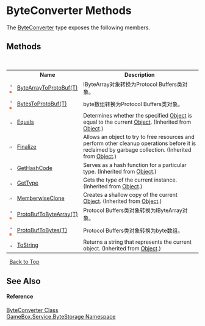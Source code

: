 # ByteConverter Methods
 

The <a href="74b0f527-5b88-1afe-6805-1fb6796d24bf">ByteConverter</a> type exposes the following members.


## Methods
&nbsp;<table><tr><th></th><th>Name</th><th>Description</th></tr><tr><td>![Public method](media/pubmethod.gif "Public method")![Static member](media/static.gif "Static member")</td><td><a href="1dc1c4f0-0080-36ac-f63a-5744b9f9a15a">ByteArrayToProtoBuf(T)</a></td><td>
IByteArray对象转换为Protocol Buffers类对象。</td></tr><tr><td>![Public method](media/pubmethod.gif "Public method")![Static member](media/static.gif "Static member")</td><td><a href="853c6614-cc15-ec28-861e-fb8958bc5a5d">BytesToProtoBuf(T)</a></td><td>
byte数组转换为Protocol Buffers类对象。</td></tr><tr><td>![Public method](media/pubmethod.gif "Public method")</td><td><a href="http://msdn2.microsoft.com/zh-cn/library/bsc2ak47" target="_blank">Equals</a></td><td>
Determines whether the specified <a href="http://msdn2.microsoft.com/zh-cn/library/e5kfa45b" target="_blank">Object</a> is equal to the current <a href="http://msdn2.microsoft.com/zh-cn/library/e5kfa45b" target="_blank">Object</a>.
 (Inherited from <a href="http://msdn2.microsoft.com/zh-cn/library/e5kfa45b" target="_blank">Object</a>.)</td></tr><tr><td>![Protected method](media/protmethod.gif "Protected method")</td><td><a href="http://msdn2.microsoft.com/zh-cn/library/4k87zsw7" target="_blank">Finalize</a></td><td>
Allows an object to try to free resources and perform other cleanup operations before it is reclaimed by garbage collection.
 (Inherited from <a href="http://msdn2.microsoft.com/zh-cn/library/e5kfa45b" target="_blank">Object</a>.)</td></tr><tr><td>![Public method](media/pubmethod.gif "Public method")</td><td><a href="http://msdn2.microsoft.com/zh-cn/library/zdee4b3y" target="_blank">GetHashCode</a></td><td>
Serves as a hash function for a particular type.
 (Inherited from <a href="http://msdn2.microsoft.com/zh-cn/library/e5kfa45b" target="_blank">Object</a>.)</td></tr><tr><td>![Public method](media/pubmethod.gif "Public method")</td><td><a href="http://msdn2.microsoft.com/zh-cn/library/dfwy45w9" target="_blank">GetType</a></td><td>
Gets the type of the current instance.
 (Inherited from <a href="http://msdn2.microsoft.com/zh-cn/library/e5kfa45b" target="_blank">Object</a>.)</td></tr><tr><td>![Protected method](media/protmethod.gif "Protected method")</td><td><a href="http://msdn2.microsoft.com/zh-cn/library/57ctke0a" target="_blank">MemberwiseClone</a></td><td>
Creates a shallow copy of the current <a href="http://msdn2.microsoft.com/zh-cn/library/e5kfa45b" target="_blank">Object</a>.
 (Inherited from <a href="http://msdn2.microsoft.com/zh-cn/library/e5kfa45b" target="_blank">Object</a>.)</td></tr><tr><td>![Public method](media/pubmethod.gif "Public method")![Static member](media/static.gif "Static member")</td><td><a href="8fcf72fa-506e-f729-5ce1-526cba056e82">ProtoBufToByteArray(T)</a></td><td>
Protocol Buffers类对象转换为IByteArray对象。</td></tr><tr><td>![Public method](media/pubmethod.gif "Public method")![Static member](media/static.gif "Static member")</td><td><a href="6b2c932c-fb07-4324-549b-dbf41a309a7d">ProtoBufToBytes(T)</a></td><td>
Protocol Buffers类对象转换为byte数组。</td></tr><tr><td>![Public method](media/pubmethod.gif "Public method")</td><td><a href="http://msdn2.microsoft.com/zh-cn/library/7bxwbwt2" target="_blank">ToString</a></td><td>
Returns a string that represents the current object.
 (Inherited from <a href="http://msdn2.microsoft.com/zh-cn/library/e5kfa45b" target="_blank">Object</a>.)</td></tr></table>&nbsp;
<a href="#byteconverter-methods">Back to Top</a>

## See Also


#### Reference
<a href="74b0f527-5b88-1afe-6805-1fb6796d24bf">ByteConverter Class</a><br /><a href="cbcf8424-cd18-fbda-feb6-4e99463c65b9">GameBox.Service.ByteStorage Namespace</a><br />